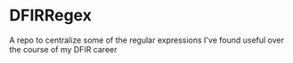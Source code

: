 # DFIRRegex
A repo to centralize some of the regular expressions I've found useful over the course of my DFIR career
